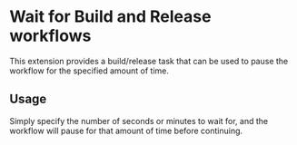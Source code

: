 # Wait for Build and Release workflows

This extension provides a build/release task that can be used to pause the workflow for the specified amount of time.


## Usage

Simply specify the number of seconds or minutes to wait for, and the workflow will pause for that amount of time before continuing.
